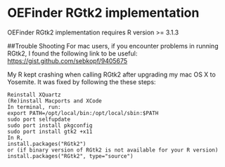 # OEFinder RGtk2 implementation
OEFinder RGtk2 implementation requires R version >= 3.1.3




##Trouble Shooting
For mac users, if you encounter problems in running RGtk2, I found the following link to be useful:
https://gist.github.com/sebkopf/9405675

My R kept crashing when calling RGtk2 after upgrading my mac OS X to Yosemite. It was fixed by following the these steps:
```
Reinstall XQuartz
(Re)install Macports and XCode
In terminal, run:
export PATH=/opt/local/bin:/opt/local/sbin:$PATH
sudo port selfupdate
sudo port install pkgconfig
sudo port install gtk2 +x11
In R,
install.packages("RGtk2")
or (if binary version of RGtk2 is not available for your R version)
install.packages("RGtk2", type="source")
```
